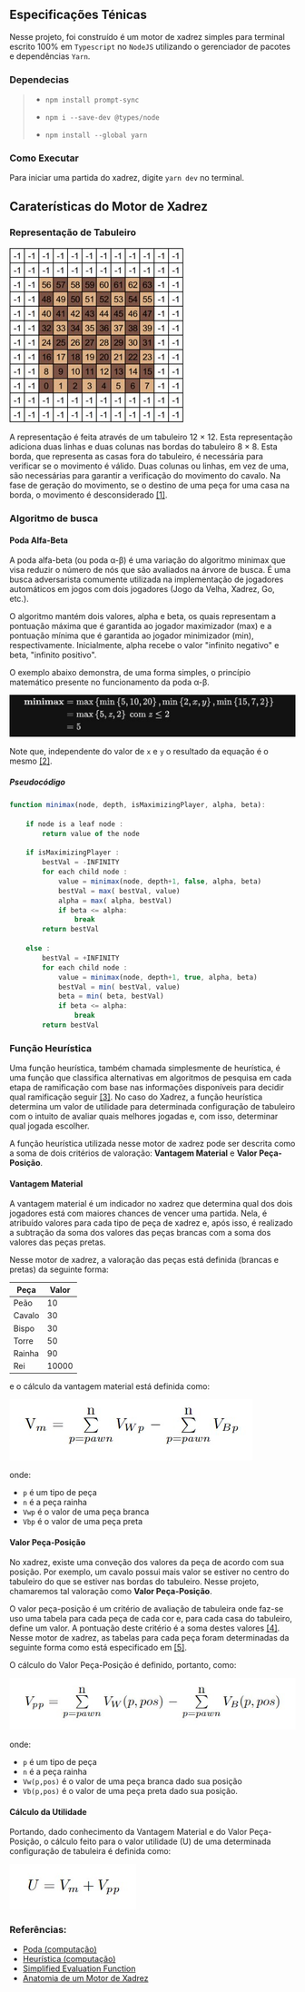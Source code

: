 ## Especificações Ténicas

Nesse projeto, foi construído é um motor de xadrez simples para terminal
escrito 100% em `Typescript` no `NodeJS` utilizando
o gerenciador de pacotes e dependências `Yarn`.

### Dependecias

> - ```npm install prompt-sync```
>
> - ```npm i --save-dev @types/node ```
> 
> - ```npm install --global yarn```

### Como Executar

Para iniciar uma partida do xadrez, digite ```yarn dev``` no terminal.

## Caraterísticas do Motor de Xadrez
### Representação de Tabuleiro

![Exemplo da indexação do tabuleiro 12 × 12. As casas com valor -1 não são válidas.](images/board-12x12.jpg)

A representação é feita através de um tabuleiro 12 × 12. Esta representação adiciona
duas linhas e duas colunas nas bordas do tabuleiro 8 × 8. Esta borda, que representa as casas fora do
tabuleiro, é necessária para verificar se o movimento é válido. Duas colunas ou linhas, em vez de uma, são
necessárias para garantir a verificação do movimento do cavalo. Na fase de geração do movimento, se o
destino de uma peça for uma casa na borda, o movimento é desconsiderado [[1]](https://bcc.ime.usp.br/tccs/2014/hvmds/Monografia.pdf).



### Algoritmo de busca 

#### Poda Alfa-Beta
A poda alfa-beta (ou poda α-β) é uma variação do algoritmo 
minimax que visa reduzir o número de nós que são avaliados 
na árvore de busca. É uma busca adversarista comumente utilizada
na implementação de jogadores automáticos em jogos com 
dois jogadores (Jogo da Velha, Xadrez, Go, etc.).

O algoritmo mantém dois valores, alpha e beta, os quais
representam a pontuação máxima que é garantida ao jogador
maximizador (max) e a pontuação mínima que é garantida ao 
jogador minimizador (min), respectivamente. Inicialmente, alpha 
recebe o valor "infinito negativo" e beta, "infinito positivo".

O exemplo abaixo demonstra, de uma forma simples, o princípio matemático presente no funcionamento da poda α-β.

![Poda Alfa-Beta](./images/min-max-alpha-beta-prunning-math.jpg)

Note que, independente do valor de `x` e `y` o resultado da equação é o mesmo [[2]](https://pt.wikipedia.org/wiki/Poda_(computa%C3%A7%C3%A3o)).
##### Pseudocódigo
```ts 
function minimax(node, depth, isMaximizingPlayer, alpha, beta):

    if node is a leaf node :
        return value of the node
    
    if isMaximizingPlayer :
        bestVal = -INFINITY 
        for each child node :
            value = minimax(node, depth+1, false, alpha, beta)
            bestVal = max( bestVal, value) 
            alpha = max( alpha, bestVal)
            if beta <= alpha:
                break
        return bestVal

    else :
        bestVal = +INFINITY 
        for each child node :
            value = minimax(node, depth+1, true, alpha, beta)
            bestVal = min( bestVal, value) 
            beta = min( beta, bestVal)
            if beta <= alpha:
                break
        return bestVal
```

### Função Heurística
Uma função heurística, também chamada simplesmente de heurística, 
é uma função que classifica alternativas em algoritmos de pesquisa
em cada etapa de ramificação com base nas informações disponíveis 
para decidir qual ramificação seguir [[3]](https://pt.wikipedia.org/wiki/Heur%C3%ADstica_(computa%C3%A7%C3%A3o)#:~:text=Uma%20fun%C3%A7%C3%A3o%20heur%C3%ADstica%2C%20tamb%C3%A9m%20chamada,pode%20aproximar%20a%20solu%C3%A7%C3%A3o%20exata).
No caso do Xadrez, a função heurística
determina um valor de utilidade para determinada configuração de tabuleiro com
o intuito de avaliar quais melhores jogadas e, com isso, determinar qual jogada escolher.

A função heurística utilizada nesse motor de xadrez pode ser
descrita como a soma de dois critérios de valoração: **Vantagem Material** e **Valor Peça-Posição**.

#### Vantagem Material

A vantagem material é um indicador no xadrez que determina qual dos dois jogadores está com maiores
chances de vencer uma partida.
Nela, é atribuído valores para cada tipo de peça de xadrez e, após isso, é realizado
a subtração da soma dos valores das peças brancas com
a soma dos valores das peças pretas.

Nesse motor de xadrez, a valoração
das peças está definida (brancas e pretas) da seguinte forma:


| Peça   | Valor |
|--------|-------|
| Peão   | 10    |
| Cavalo | 30    |
| Bispo  | 30    |
| Torre  | 50    |
| Rainha | 90    |
| Rei    | 10000 |

e o cálculo da vantagem material está definida como:

![Calculo Vantagem Material](./images/calculo-vantagem-material.jpg)

onde:
- `p` é um tipo de peça
- `n` é a peça rainha
- `Vwp` é o valor de uma peça branca
- `Vbp` é o valor de uma peça preta

#### Valor Peça-Posição

No xadrez, existe uma conveção dos valores da peça de acordo com sua posição.
Por exemplo, um cavalo possui mais valor se estiver no centro do tabuleiro
do que se estiver nas bordas do tabuleiro. Nesse projeto, chamaremos
tal valoração como **Valor Peça-Posição**.

O valor peça-posição é um critério de avaliação de tabuleira 
onde faz-se uso uma tabela para cada peça de cada cor e, para cada casa do
tabuleiro, define um valor. A pontuação deste critério é a soma destes valores [[4]](https://bcc.ime.usp.br/tccs/2014/hvmds/Monografia.pdf).
Nesse motor de xadrez, as tabelas para cada peça foram determinadas da seguinte forma
como está especificado em [[5]](https://www.chessprogramming.org/Simplified_Evaluation_Function).

O cálculo do Valor Peça-Posição é definido, portanto, 
como:

![Cálculo do Valor Peça-Posição](./images/calculo-valor-peca-posicao.jpg)

onde:

- `p` é um tipo de peça
- `n` é a peça rainha
- `Vw(p,pos)` é o valor de uma peça branca dado sua posição
- `Vb(p,pos)` é o valor de uma peça preta dado sua posição.

#### Cálculo da Utilidade

Portando, dado conhecimento da Vantagem Material e do Valor Peça-Posição,
o cálculo feito para o valor utilidade (U) de uma determinada configuração de tabuleira
é definida como:

![Calculo da Utilidade](./images/calculo_utilidade.jpg)









### Referências:

- [Poda (computação)](https://pt.wikipedia.org/wiki/Poda_(computa%C3%A7%C3%A3o))
- [Heurística (computação)](https://pt.wikipedia.org/wiki/Heur%C3%ADstica_(computa%C3%A7%C3%A3o)#:~:text=Uma%20fun%C3%A7%C3%A3o%20heur%C3%ADstica%2C%20tamb%C3%A9m%20chamada,pode%20aproximar%20a%20solu%C3%A7%C3%A3o%20exata)
- [Simplified Evaluation Function](https://www.chessprogramming.org/Simplified_Evaluation_Function)
- [Anatomia de um Motor de Xadrez](https://bcc.ime.usp.br/tccs/2014/hvmds/Monografia.pdf)
